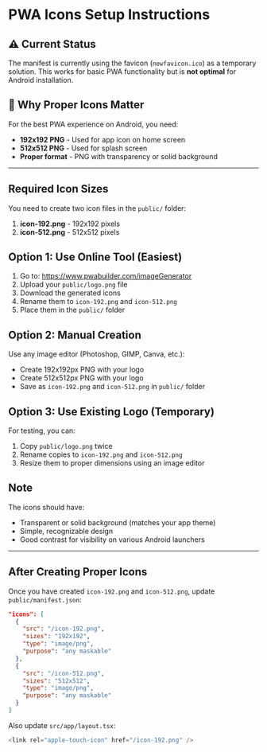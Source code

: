 # PWA Icons Setup Instructions

## ⚠️ Current Status

The manifest is currently using the favicon (`newfavicon.ico`) as a temporary solution.
This works for basic PWA functionality but is **not optimal** for Android installation.

## 🎯 Why Proper Icons Matter

For the best PWA experience on Android, you need:
- **192x192 PNG** - Used for app icon on home screen
- **512x512 PNG** - Used for splash screen
- **Proper format** - PNG with transparency or solid background

---

## Required Icon Sizes

You need to create two icon files in the `public/` folder:

1. **icon-192.png** - 192x192 pixels
2. **icon-512.png** - 512x512 pixels

## Option 1: Use Online Tool (Easiest)

1. Go to: https://www.pwabuilder.com/imageGenerator
2. Upload your `public/logo.png` file
3. Download the generated icons
4. Rename them to `icon-192.png` and `icon-512.png`
5. Place them in the `public/` folder

## Option 2: Manual Creation

Use any image editor (Photoshop, GIMP, Canva, etc.):
- Create 192x192px PNG with your logo
- Create 512x512px PNG with your logo
- Save as `icon-192.png` and `icon-512.png` in `public/` folder

## Option 3: Use Existing Logo (Temporary)

For testing, you can:
1. Copy `public/logo.png` twice
2. Rename copies to `icon-192.png` and `icon-512.png`
3. Resize them to proper dimensions using an image editor

## Note

The icons should have:
- Transparent or solid background (matches your app theme)
- Simple, recognizable design
- Good contrast for visibility on various Android launchers

---

## After Creating Proper Icons

Once you have created `icon-192.png` and `icon-512.png`, update `public/manifest.json`:

```json
"icons": [
  {
    "src": "/icon-192.png",
    "sizes": "192x192",
    "type": "image/png",
    "purpose": "any maskable"
  },
  {
    "src": "/icon-512.png",
    "sizes": "512x512",
    "type": "image/png",
    "purpose": "any maskable"
  }
]
```

Also update `src/app/layout.tsx`:
```typescript
<link rel="apple-touch-icon" href="/icon-192.png" />
```
